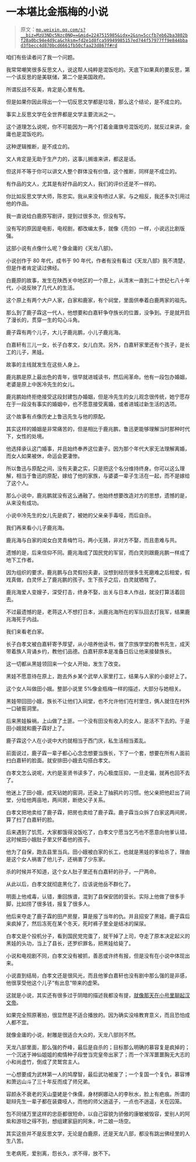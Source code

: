 # 一本堪比金瓶梅的小说

> 原文：[`mp.weixin.qq.com/s?__biz=MzU3NDc5Nzc0NQ==&mid=2247515985&idx=2&sn=5ccfb7eb62ba3802bf28a0bc94e4d9ca&chksm=fd2e1d8fca59949985157ed744f57977ff9e844bbad3fbecc4d870bcd6661fb50cfaa23d867f#rd`](http://mp.weixin.qq.com/s?__biz=MzU3NDc5Nzc0NQ==&mid=2247515985&idx=2&sn=5ccfb7eb62ba3802bf28a0bc94e4d9ca&chksm=fd2e1d8fca59949985157ed744f57977ff9e844bbad3fbecc4d870bcd6661fb50cfaa23d867f#rd)

咱们有些读者问了我一个问题。

我常常嘲笑很多反思文人，说这帮人纯粹是混饭吃的。天底下如果真的要反思，第一个该反思的是美联储，第二个是美国政府。

所谓反战不反美，肯定是心里有鬼。

但是如果你因此得出一个一切反思文学都是垃圾，那么这个结论，是不成立的。

事实上反思文学在全世界都是文学主要流派之一。

这个道理怎么说呢，你不可能因为一两个打着金庸旗号混饭吃的，就反过来讲，金庸也是混饭吃的。

这种逻辑推断，是不成立的。

文人肯定是无助于生产力的，这事儿搁谁来讲，都这是话。

但这并不等于你可以讲文人整个群体没有价值，这个推断，同样是不成立的。

有作品的文人，尤其是有好作品的文人，我们的评价还是不一样的。

你比如反思文学大师，陈忠实。我从来没有喷过人家。与之相反，我还多次引用过他的作品。

我一直说给白鹿原写剧评，提到过很多次，但没有写。

没有写的原因是电影，电视剧，都改编太多，就像《亮剑》一样，小说远比剧版强。

这部小说有点像什么呢？像金庸的《天龙八部》。

小说创作于 80 年代，成书于 90 年代，作者有没有看过《天龙八部》我不清楚，但是作者肯定读过佛经。

白鹿原的故事，发生在陕西关中地区的一个原上，从清末一直到二十世纪七八十年代，小说反映了几代人的生活。

这个原上有两个大户人家，白家和鹿家，有个祠堂，里面供奉着白鹿两家的祖先。 

那么到了鹿子霖这一代人，他想要和白嘉轩争夺族长的位置，没争到。于是就开启了漫长的，贯穿一生的勾心斗角。 

鹿子霖有两个儿子，大儿子鹿兆鹏，小儿子鹿兆海。

白嘉轩有三儿一女，长子白孝文，女儿白灵。另外，白嘉轩家里还有个孩子，是长工的儿子，黑娃。

故事的主线就发生在这些人身上。 

鹿兆鹏是原上最出色的青年，很早就进城读书，然后闹革命。他有一段包办婚姻，老婆是原上中医冷先生的女儿。

鹿兆鹏始终拒绝接受这段封建包办婚姻，但是冷先生的女儿观念很传统，她宁愿存在于一段没有事实的婚姻中，也不愿意接受离婚，或者进城过新生活的选项。

这个故事有点像历史上鲁迅先生与他的原配。 

其实这样的婚姻是非常痛苦的，但是相比于鹿兆鹏，鲁迅更能够理解当时那种时代下，女性的处境。

他选择承认这门婚事，并且始终奉养这位妻子。因为那个年代大家无法理解离婚，而女人如果被休，命运会更凄惨。 

所以鲁迅与原配之间，没有夫妻之实，只是把这个名分维持终身。你可以这么理解，相当于鲁迅的原配，嫁给了他的家族，与婆婆一辈子生活在一起，而不是嫁给了这个人。

那么小说中，鹿兆鹏就没有这么通融了。他始终想要改造对方的思想，遗憾的是，从来没有成功。

小说中冷先生的女儿先是疯了，被她的父亲亲手毒哑，而后自杀。

我们再来看小儿子鹿兆海。

鹿兆海与白家的闺女白灵青梅竹马，两小无猜，非对方不娶，而且患难与共。

遗憾的是，后来信仰不同。鹿兆海成了国民党的军官，而白灵则跟鹿兆鹏一样成了地下工作者。

因为组织的要求，鹿兆鹏与白灵假扮夫妻，没想到经历很多生死磨难之后相爱，假戏真做，白灵怀上了鹿兆鹏的孩子。生下孩子之后，白灵就牺牲了。

鹿兆海爱人变嫂子，深受打击，终身不娶，出关与日本人作战，就没打算活着回去。

不过最遗憾的是，老蒋这人不想打日本，派鹿兆海所在的军队回去打我军，结果鹿兆海死于内战。

我们来看老白家。 

长子白孝文被白嘉轩寄予厚望，从小培养他读书，做了宗族学堂的教书先生，成天带着族人背诵乡约，教他们品德。白嘉轩原本是准备日后让他来接替族长。 

这一切都从黑娃领回来一个女人开始，发生了改变。

黑娃不愿意待在原上，跑去外乡某个武举人家里打工，结果与人家的小妾好上了。

这个女人叫做田小娥。整部小说里 5%像金瓶梅一样的描述，大部分与她相关。 

黑娃带回田小娥，族长不让他们入祠堂，也不允许他们在村里住，俩人就住在村外一口破窑洞里。

后来黑娃躲祸，上山做了土匪。一个没有田没有收入的女人，是活不下去的。于是田小娥就和鹿子霖好上了。

鹿子霖这个人在小说中大约就相当于西门庆，私生活相当紊乱。

前面说过，鹿子霖一辈子都心心念念想要当族长，下了一个套，想要在所有人面前扫白嘉轩的脸面。就安排田小娥去勾搭白孝文。

白孝文怎么说呢，大约是圣贤书读多了，内心极度压抑，一旦走偏，就再也回不去了。

他迷上了田小娥，成天钻她的窑洞，还染上了抽鸦片的习惯。他父亲把他赶出了祠堂，分给他两亩地，两间房，断绝父子关系。

白孝文把地卖给了鹿子霖，把房也卖给了鹿子霖。鹿子霖当众拆了白家这两间房，算了扫了白嘉轩的脸。

后来遇到了饥荒，大家都饿得没饭吃了，白孝文宁愿当乞丐也不愿意向他爹认错，这时候田小娥肚子里又怀着他的孩子。

他为了自保，跑去县里当兵。田小娥被白家的长工，也就是黑娃的爹给杀了，理由是这个女人祸害了他儿子，还祸害了少东家。

杀的时候并不知道，这个女人肚子里还有白嘉轩的孙子，一尸两命。 

从此以后，白孝文就彻底黑化了，应该说他岳不群化了。

明面上他戒毒，认错，重回族谱，混到了县保安团的营长。实际上他做了很多手脚，比如捞了很多钱，报复了很多人。

他后来夺走了鹿子霖的田产房屋，算是报了当年的仇。并且招安了黑娃。鹿子霖后来疯掉了，然后冻死在某个冬天，死时裤子里全是结冰的屎尿。

白孝文是个投机分子，看到国民党完蛋了，就干掉了上司，夺走了原本决定起义的黑娃的头功，当上了县长，还罗织罪名，把黑娃给毙了。

小说和电视剧不同，白孝文没有被抓，善恶或许终有报，但是没有在小说中体现出来。

小说直到结局，白孝文还是很风光，而且他爹白嘉轩也没有剧中那么强的是非感，他很享受他这个儿子“有出息”带来的虚荣。

这就是小说，其实还有很多过于阴暗的描述我都没有提，[就像那天在小号里聊起汉文帝](http://mp.weixin.qq.com/s?__biz=MzU3NDc5Nzc0NQ==&mid=2247515069&idx=1&sn=6306550c82af8fdfce866bc327d3b4af&chksm=fd2e1963ca59907554cfd2422862abdd496e534975abc0f6f614a6dab41f83b2927e1b06f3bf&scene=21#wechat_redirect)。

如果完全照原著拍，很显然是不适合播放的。因为确实没啥教育意义，而且恐怕成人都不宜。

就像金庸的小说，射雕是很适合大众的，天龙八部则不然。

天龙八部里面，那么强的乔峰，最后是自杀的；目标那么明确的慕容复是疯掉的；一个沉迷于神仙姐姐的痴情种子段誉当完皇帝出家了；而一个浑浑噩噩胸无大志的小和尚虚竹，倒成了灵鹫宫主人。

一心想要成为武林第一人的鸠摩智，最后武功被废了；一个复国一个复仇，慕容博和萧远山斗了三十年反而成了师兄弟。

容颜永不衰老的天山童姥是个侏儒，身材婀娜动人的李秋水，脸上有疤痕。所谓的聪辩先生一辈子都在装聋哑人，而他的师父逍遥子，一点也不逍遥，关在囚笼。

包不同储万里这样的忠臣都很短命，以自己容貌为骄傲的康敏被毁容，爱别人的阿紫和游坦之得不到，想组建家庭的阿朱，叶二娘一场空。

其实这些并不是反思文学，无论是白鹿原，还是天龙八部，都没有跳出佛经里的人生八苦。

生老病死，爱别离，怨长久，求不得，放不下。